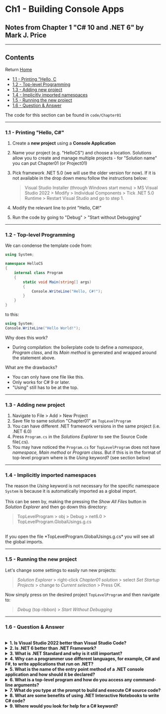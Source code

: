 # Ch1 - Building Console Apps 
## Notes from Chapter 1 "C# 10 and .NET 6" by Mark J. Price
---
## Contents
Return [Home](README.md)
* [1.1 - Printing "Hello, C](#01.1)
* [1.2 - Top-level Programming](#01.2)
* [1.3 - Adding new project](#01.3)
* [1.4 - Implicitly imported namespaces](#01.4)
* [1.5 - Running the new project](#01.5)
* [1.6 - Question & Answer](#01.6)

The code for this section can be found in ``code/Chapter01``

---
<a name="01.1"></a>
### 1.1 - Printing "Hello, C\#"  
1. Create a **new project** using a **Console Application**
2. Name your project (e.g. "HelloCS") and choose a location. Solutions allow you to create and manage multiple projects - for "Solution name" you can put Chapter01 (or Project01)
3. Pick framework .NET 5.0 (we will use the older version for now). If it is not available in the drop down menu follow the instructions below:

 	> Visual Studio Installer (through Windows start menu) > MS Visual Studio 2022 > Modify > Individual Components > Tick .NET 5.0 Runtime > Restart Visual Studio and go to step 1.

 4. Modify the relevant line to print "Hello, C#!"
 5. Run the code by going to "Debug" > "Start without Debugging"

---
<a name="01.2"></a>
### 1.2 - Top-level Programming 
We can condense the template code from: 
```C#
using System;

namespace HelloCS
{
    internal class Program
    {
        static void Main(string[] args)
        {
            Console.WriteLine("Hello, C#!");
        }
    }
}

```
to this:
```C#
using System;
Console.WriteLine("Hello World!");
```
Why does this work?

* During compilation: the boilerplate code to define a *namespace*, *Program class*, and its *Main method* is generated and wrapped around the statement above.

What are the drawbacks?

* You can only have one file like this.
* Only works for C# 9 or later.
* "Using" still has to be at the top.

---
<a name="01.3"></a>
### 1.3 - Adding new project
1. Navigate to File > Add > New Project
2. Save file to same solution "Chapter01" as ``TopLevelProgram``
3. You can have different .NET framework versions in the same project (i.e. .NET 6.0)
4. Press ``Program.cs`` in the *Solutions Explorer* to see the Source Code file(.cs).
5. You may have noticed the ``Program.cs`` for ``TopLevelProgram`` does not have *namespace, Main method* or *Program class*. But if this is in the format of top-level program where is the *Using* keyword? (see section below)

---
<a name="01.4"></a>
### 1.4 - Implicitly imported namespaces
The reason the *Using* keyword is not necessary for the specific namespace ``System`` is because it is automatically imported as a global import.
<br><br>
This can be seen by, making the pressing the *Show All Files* button in *Solution Explorer* and then go down this directory:
> TopLevelProgram > obj > Debug > net6.0 > TopLevelProgram.GlobalUsings.g.cs
<br>
If you open the file *TopLevelProgram.GlobalUsings.g.cs* you will see all the global imports. 

---
<a name="01.5"></a>
### 1.5 - Running the new project

Let's change some settings to easily run new projects:

> *Solution Explorer* > right-click *Chapter01 solution* > select *Set Startup Projects* > change to *Current selection* > Press OK.

Now simply press on the desired project ``TopLevelProgram`` and then navigate to:

> *Debug* (top ribbon) > *Start Without Debugging*

---
<a name="01.6"></a>
### 1.6 - Question & Answer
<br>

<details>
<summary><b>1. Is Visual Studio 2022 better than Visual Studio Code?</b></summary>
<br>
No, depends on the task. Visual Studio 2022 is heavier but can create applications with GUI. VS Code is much lighter and code-focussed. 
<br><br></details>

<details>
<summary><b>2. Is .NET 6 better than .NET Framework?</b></summary>
<br>
Yes for modern development. .NET6 is cross-platform compatible and performance-oriented version of the legacy .NET Framework.
<br><br></details>

<details>
<summary><b>3. What is .NET Standard and why is it still important?</b></summary>
<br>
.NET Standard defines an API that a .NET platform can implement.
<br><br>
For example .NET framework, Xamarin and modern .NET implements ".NET Standards 2.0".
<br><br>
However, for .NET Core 3.0 there is a newer version ".NET Standards 2.1", which will have some features not supported by .NET Framework (legacy version). Therefore, if you will be doing parts of your project with the legacy version, then for you new class library to support all .NET platforms it needs to be ".NET Standards 2.0-compatible".
<br><br></details>

<details>
<summary><b>4. Why can a programmer use different languages, for example, C# and F#, to write applications that run on .NET?</b></summary>
<br>
C#, F# and Visual Basics languages are compiled to an Intermediate Language file (.exe or .dll) using different compilers (such as Roslyn for C#). IL is then compiled to native CPU instructions using CLR (common language runtime) at run-time.
<br><br></details>

<details>
<summary><b>5. What is the name of the entry point method of a .NET console application and how should it be declared?</b></summary>
<br>
Main method - it should be declared with void (since this method doesn't need to return anything). It should have an access modifier of public, so that the compiler can find the method - for C# this is covered by the namespace keyword. The static keyword is used to associate the method to the class rather than an object (removes the need to instantiate an object to use the method). Optionally, we can have a string array as command-line arguments, and return int (rather than void).
<br><br>
Code: static void main(string[] args).
<br><br></details>

<details>
<summary><b>6. What is a top-level program and how do you access any command-line arguments?</b></summary>
<br>
A top-level-program is a project that does no explicitly need to mention namespace, program class and main method. These are implicitly defined for you to be able to type code without boiler-plate wrapper code.
<br><br>
To access command-line arguments in this case, you can use the parameter named "args" by default - this is part of the behind the scene wrapper code for command-line arguments.
<br><br></details>

<details>
<summary><b>7. What do you type at the prompt to build and execute C# source code?</b></summary>
<br>
Within a folder which contains ".csproj file" you can enter "dotnet run".
<br><br></details>

<details>
<summary><b>8. What are some benefits of using .NET Interactive Notebooks to write C# code?</b></summary>
<br>
You can modularise the code, and see what the output would be for a function or script really easily. You can mix different languages in the same document. Also, can use markdown.
<br><br></details>

<details>
<summary><b>9. Where would you look for help for a C# keyword?</b></summary>
<br>
Microsoft's official C# documentation, or the "Go to definition" section in Visual Studio Code.
<br><br></details>
